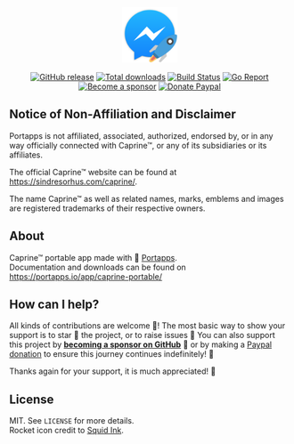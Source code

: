 <p align="center"><a href="https://portapps.io/app/caprine-portable/" target="_blank"><img width="100" src="https://github.com/portapps/caprine-portable/blob/master/res/papp.png"></a></p>

<p align="center">
  <a href="https://portapps.io/app/caprine-portable/#download"><img src="https://img.shields.io/github/release/portapps/caprine-portable.svg?style=flat-square" alt="GitHub release"></a>
  <a href="https://portapps.io/app/caprine-portable/#download"><img src="https://img.shields.io/github/downloads/portapps/caprine-portable/total.svg?style=flat-square" alt="Total downloads"></a>
  <a href="https://github.com/portapps/caprine-portable/actions?workflow=build"><img src="https://img.shields.io/github/workflow/status/portapps/caprine-portable/build?label=build&logo=github&style=flat-square" alt="Build Status"></a>
  <a href="https://goreportcard.com/report/github.com/portapps/caprine-portable"><img src="https://goreportcard.com/badge/github.com/portapps/caprine-portable?style=flat-square" alt="Go Report"></a>
  <br /><a href="https://github.com/sponsors/crazy-max"><img src="https://img.shields.io/badge/sponsor-crazy--max-181717.svg?logo=github&style=flat-square" alt="Become a sponsor"></a>
  <a href="https://www.paypal.me/crazyws"><img src="https://img.shields.io/badge/donate-paypal-00457c.svg?logo=paypal&style=flat-square" alt="Donate Paypal"></a>
</p>

## Notice of Non-Affiliation and Disclaimer

Portapps is not affiliated, associated, authorized, endorsed by, or in any way officially connected with Caprine™, or any of its subsidiaries or its affiliates.

The official Caprine™ website can be found at https://sindresorhus.com/caprine/.

The name Caprine™ as well as related names, marks, emblems and images are registered trademarks of their respective owners.

## About

Caprine™ portable app made with 🚀 [Portapps](https://portapps.io).<br />
Documentation and downloads can be found on https://portapps.io/app/caprine-portable/

## How can I help?

All kinds of contributions are welcome :raised_hands:! The most basic way to show your support is to star :star2: the project, or to raise issues :speech_balloon: You can also support this project by [**becoming a sponsor on GitHub**](https://github.com/sponsors/crazy-max) :clap: or by making a [Paypal donation](https://www.paypal.me/crazyws) to ensure this journey continues indefinitely! :rocket:

Thanks again for your support, it is much appreciated! :pray:

## License

MIT. See `LICENSE` for more details.<br />
Rocket icon credit to [Squid Ink](http://thesquid.ink).
